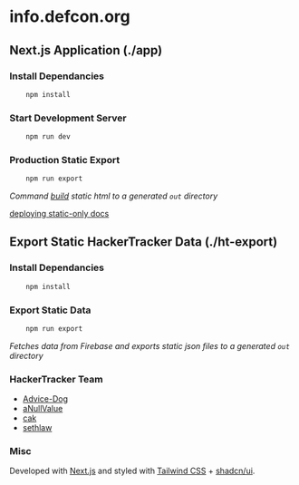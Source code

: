 # info.defcon.org

## Next.js Application (./app)

### Install Dependancies

```bash
    npm install
```

### Start Development Server

```bash
    npm run dev
```

### Production Static Export

```bash
    npm run export
```

_Command [build](https://nextjs.org/docs/app/building-your-application/deploying/static-exports) static html to a generated `out` directory_

[deploying static-only docs](https://nextjs.org/docs/pages/building-your-application/deploying#static-only)

## Export Static HackerTracker Data (./ht-export)

### Install Dependancies

```bash
    npm install
```

### Export Static Data

```bash
    npm run export
```

_Fetches data from Firebase and exports static json files to a generated `out` directory_

### HackerTracker Team

- [Advice-Dog](https://github.com/Advice-Dog)
- [aNullValue](https://github.com/aNullValue)
- [cak](https://github.com/cak)
- [sethlaw](https://github.com/sethlaw)

### Misc

Developed with [Next.js](https://nextjs.org) and styled with [Tailwind CSS](https://tailwindcss.com) + [shadcn/ui](https://ui.shadcn.com).
